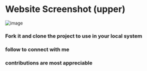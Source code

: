 # Website Screenshot (upper)
![image](https://github.com/user-attachments/assets/92bd5e04-fab1-4752-8ae2-53b2f11cce8d)


### Fork it and clone the project to use in your local system
### follow to connect with me
### contributions are most appreciable
